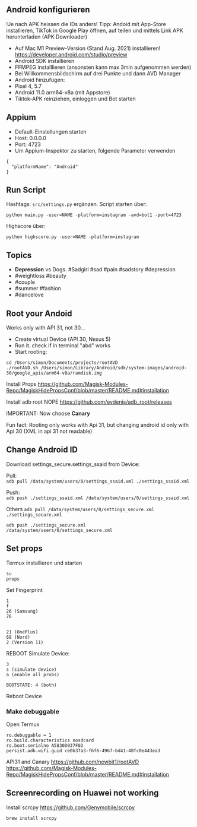 ## Android konfigurieren

!Je nach APK heissen die IDs anders! Tipp: Andoid mit App-Store installieren, TikTok in Google Play öffnen, auf teilen und mittels Link APK herunterladen (APK Downloader)

* Auf Mac M1 Preview-Version (Stand Aug. 2021) installieren! https://developer.android.com/studio/preview
* Android SDK installieren
* FFMPEG installlieren (ansonsten kann max 3min aufgenommen werden)
* Bei Willkommensbildschirm auf drei Punkte und dann AVD Manager
* Android hinzufügen: 
* Pixel 4, 5.7
* Android 11.0 arm64-v8a (mit Appstore)
* Tiktok-APK reinziehen, einloggen und Bot starten

## Appium
* Default-Einstellungen starten
* Host: 0.0.0.0
* Port: 4723
* Um Appium-Inspektor zu starten, folgende Parameter verwenden
```
{
  "platformName": "Android"
}
```

## Run Script
Hashtags: 
`src/settings.py` ergänzen. Script starten über:  
```terminal
python main.py -user=NAME -platform=instagram -avd=bot1 -port=4723
```
Highscore
über:  
```terminal
python highscore.py -user=NAME -platform=instagram
```

## Topics
* **Depression** vs Dogs. #Sadgirl #sad #pain #sadstory #depression
* #weightloss #beauty
* #couple
* #summer #fashion
* #dancelove

## Root your Andoid
Works only with API 31, not 30...
* Create virtual Device (API 30, Nexus 5)
* Run it. check if in terminal "abd" works
* Start rooting:
```
cd /Users/simon/Documents/projects/rootAVD
./rootAVD.sh /Users/simon/Library/Android/sdk/system-images/android-30/google_apis/arm64-v8a/ramdisk.img
```

Install Props
https://github.com/Magisk-Modules-Repo/MagiskHidePropsConf/blob/master/README.md#installation

Install adb root NOPE
https://github.com/evdenis/adb_root/releases

IMPORTANT: Now choose **Canary**

Fun fact: Rooting only works with Api 31, but changing android id only with Api 30 (XML in api 31 not readable)

## Change Android ID
Download settings_secure.settings_ssaid from Device:  

Pull:  
`adb pull /data/system/users/0/settings_ssaid.xml ./settings_ssaid.xml`

Push:  
`adb push ./settings_ssaid.xml /data/system/users/0/settings_ssaid.xml`

Others
`adb pull /data/system/users/0/settings_secure.xml ./settings_secure.xml`
  
`adb push ./settings_secure.xml /data/system/users/0/settings_secure.xml`

## Set props
Termux installieren und starten
```
su
props
```
Set Fingerprint
```
1
f
26 (Samsung)
76


21 (OnePlus)
68 (Nord)
2 (Version 11)
```
REBOOT
Simulate Device:
```
3
s (simulate device)
a (enable all probs)

BOOTSTATE: 4 (both)
```
Reboot Device  
### Make debuggable
Open Termux
```
ro.debuggable = 1
ro.build.characteristics nosdcard
ro.boot.serialno A5830D037F02
persist.adb.wifi.guid ce0b37a3-f6f6-4967-bd41-48fc0e443ea3
```

API31 and Canary
https://github.com/newbit1/rootAVD
https://github.com/Magisk-Modules-Repo/MagiskHidePropsConf/blob/master/README.md#installation

## Screenrecording on Huawei not working
Install scrcpy
https://github.com/Genymobile/scrcpy

```
brew install scrcpy
```